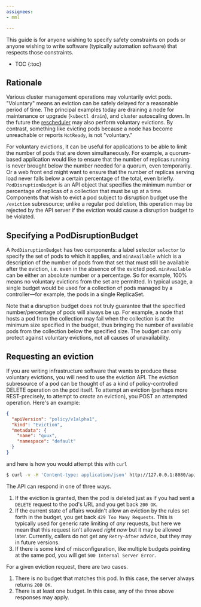 ```yaml
---
assignees:
- mml

---
```

This guide is for anyone wishing to specify safety constraints on pods or anyone
wishing to write software (typically automation software) that respects those
constraints.

* TOC
{:toc}

## Rationale

Various cluster management operations may voluntarily evict pods.  "Voluntary"
means an eviction can be safely delayed for a reasonable period of time. The
principal examples today are draining a node for maintenance or upgrade
(`kubectl drain`), and cluster autoscaling down. In the future the
[rescheduler](https://github.com/kubernetes/kubernetes/blob/master/docs/proposals/rescheduling.md)
may also perform voluntary evictions.  By contrast, something like evicting pods
because a node has become unreachable or reports `NotReady`, is not "voluntary."

For voluntary evictions, it can be useful for applications to be able to limit
the number of pods that are down simultaneously.  For example, a quorum-based application would
like to ensure that the number of replicas running is never brought below the
number needed for a quorum, even temporarily. Or a web front end might want to
ensure that the number of replicas serving load never falls below a certain
percentage of the total, even briefly.  `PodDisruptionBudget` is an API object
that specifies the minimum number or percentage of replicas of a collection that
must be up at a time.  Components that wish to evict a pod subject to disruption
budget use the `/eviction` subresource; unlike a regular pod deletion, this
operation may be rejected by the API server if the eviction would cause a
disruption budget to be violated.

## Specifying a PodDisruptionBudget

A `PodDisruptionBudget` has two components: a label selector `selector` to specify the set of
pods to which it applies, and `minAvailable` which is a description of the number of pods from that
set that must still be available after the eviction, i.e. even in the absence
of the evicted pod. `minAvailable` can be either an absolute number or a percentage.
So for example, 100% means no voluntary evictions from the set are permitted. In
typical usage, a single budget would be used for a collection of pods managed by
a controller—for example, the pods in a single ReplicaSet.

Note that a disruption budget does not truly guarantee that the specified
number/percentage of pods will always be up.  For example, a node that hosts a
pod from the collection may fail when the collection is at the minimum size
specified in the budget, thus bringing the number of available pods from the
collection below the specified size. The budget can only protect against
voluntary evictions, not all causes of unavailability.

## Requesting an eviction

If you are writing infrastructure software that wants to produce these voluntary
evictions, you will need to use the eviction API.  The eviction subresource of a
pod can be thought of as a kind of policy-controlled DELETE operation on the pod
itself.  To attempt an eviction (perhaps more REST-precisely, to attempt to
*create* an eviction), you POST an attempted operation.  Here's an example:

```json
{
  "apiVersion": "policy/v1alpha1",
  "kind": "Eviction",
  "metadata": {
    "name": "quux",
    "namespace": "default"
  }
}
```

and here is how you would attempt this with `curl`

```bash
$ curl -v -H 'Content-type: application/json' http://127.0.0.1:8080/api/v1/namespaces/default/pods/quux/eviction -d @eviction.json
```

The API can respond in one of three ways.

 1. If the eviction is granted, then the pod is deleted just as if you had sent
    a `DELETE` request to the pod's URL and you get back `200 OK`.
 2. If the current state of affairs wouldn't allow an eviction by the rules set
    forth in the budget, you get back `429 Too Many Requests`.  This is
    typically used for generic rate limiting of *any* requests, but here we mean
    that this request isn't allowed *right now* but it may be allowed later.
    Currently, callers do not get any `Retry-After` advice, but they may in
    future versions.
 3. If there is some kind of misconfiguration, like multiple budgets pointing at
    the same pod, you will get `500 Internal Server Error`.

For a given eviction request, there are two cases.

 1. There is no budget that matches this pod.  In this case, the server always
    returns `200 OK`.
 2. There is at least one budget.  In this case, any of the three above responses may
    apply.
